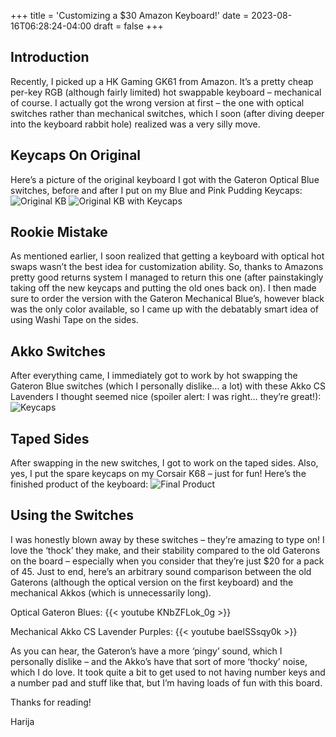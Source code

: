 +++
title = 'Customizing a $30 Amazon Keyboard!'
date = 2023-08-16T06:28:24-04:00
draft = false
+++
## Introduction
Recently, I picked up a HK Gaming GK61 from Amazon. It’s a pretty cheap per-key RGB (although fairly limited) hot swappable keyboard – mechanical of course. I actually got the wrong version at first – the one with optical switches rather than mechanical switches, which I soon (after diving deeper into the keyboard rabbit hole) realized was a very silly move. 
## Keycaps On Original
Here’s a picture of the original keyboard I got with the Gateron Optical Blue switches, before and after I put on my Blue and Pink Pudding Keycaps:
![Original KB](/img/keyboard/originalstock.jpg)
![Original KB with Keycaps](/img/keyboard/originalkeycaps.jpg)
## Rookie Mistake
As mentioned earlier, I soon realized that getting a keyboard with optical hot swaps wasn’t the best idea for customization ability. So, thanks to Amazons pretty good returns system I managed to return this one (after painstakingly taking off the new keycaps and putting the old ones back on). I then made sure to order the version with the Gateron Mechanical Blue’s, however black was the only color available, so I came up with the debatably smart idea of using Washi Tape on the sides. 
## Akko Switches
After everything came, I immediately got to work by hot swapping the Gateron Blue switches (which I personally dislike… a lot) with these Akko CS Lavenders I thought seemed nice (spoiler alert: I was right… they’re great!):
![Keycaps](/img/keyboard/keycaps.jpg)
## Taped Sides
After swapping in the new switches, I got to work on the taped sides. Also, yes, I put the spare keycaps on my Corsair K68 – just for fun! Here’s the finished product of the keyboard:
![Final Product](/img/keyboard/finished.jpg)
## Using the Switches
I was honestly blown away by these switches – they’re amazing to type on! I love the ‘thock’ they make, and their stability compared to the old Gaterons on the board – especially when you consider that they’re just $20 for a pack of 45. Just to end, here’s an arbitrary sound comparison between the old Gaterons (although the optical version on the first keyboard) and the mechanical Akkos (which is unnecessarily long).


Optical Gateron Blues:
{{< youtube KNbZFLok_0g >}}


Mechanical Akko CS Lavender Purples:
{{< youtube baelSSsqy0k >}}


As you can hear, the Gateron’s have a more ‘pingy’ sound, which I personally dislike – and the Akko’s have that sort of more ‘thocky’ noise, which I do love.
It took quite a bit to get used to not having number keys and a number pad and stuff like that, but I’m having loads of fun with this board.


Thanks for reading!


Harija